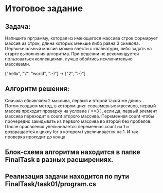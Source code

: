 # Итоговое задание

## Задача:
Напишите прграмму, которая из имеющегося массива строк формирует массив из строк, длина которых
   меньше либо равна 3 символа. Первоначальный массив можно ввести с клавиатуры, либо задать на старте
   выполнения алгоритма. При решении не рекомендуется пользоваться коллекциями, лучше обойтись
   исключительно массивами.

   ["hello", "2", "world", ":-)"] -> ["2", ":-)"]

   ## Алгоритм решения:
   Сначала обьявляем 2 массива, первый  и второй такой же длины . Потом создаем метод, в котором цикл соразмерных массивов, первый массив проходит проверку на условие       ( <=3 ), если да, первый элемент массива переходит  в count второго массива. Переменная count чтобы поочередно закидывать из первого массива во второй без пробелов. После присвоения увеличивается переменная count на 1 и возвращается к циклу for в котором i увеличивается на 1. И так проверка проходит до конца.

   ## Блок-схема алгоритма находится в папке FinalTask в разных расширениях.

   ## Реализация задачи находится по пути FinalTask/task01/program.cs
